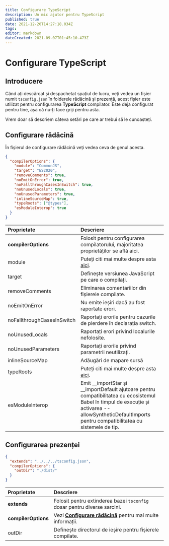 ```yaml
---
title: Configurare TypeScript
description: Un mic ajutor pentru TypeScript
published: true
date: 2021-12-20T14:27:18.034Z
tags:
editor: markdown
dateCreated: 2021-09-07T01:45:10.473Z
---
```


# Configurare TypeScript

## Introducere

Când ați descărcat și despachetat spațiul de lucru, veți vedea un fișier numit `tsconfig.json` în folderele rădăcină și prezență, acest fișier este utilizat pentru configurarea **TypeScript** compilator. Este deja configurat pentru tine, așa că nu-ți face griji pentru asta.

Vrem doar să descriem câteva setări pe care ar trebui să le cunoașteți.

## Configurare rădăcină

În fișierul de configurare rădăcină veți vedea ceva de genul acesta.

```json
{
  "compilerOptions": {
    "module": "CommonJS",
    "target": "ES2020",
    "removeComments": true,
    "noEmitOnError": true,
    "noFallthroughCasesInSwitch": true,
    "noUnusedLocals": true,
    "noUnusedParameters": true,
    "inlineSourceMap": true,
    "typeRoots": ["@types"],
    "esModuleInterop": true
  }
}
```

| Proprietate                | Descriere                                                                                                                                                                                                     |
|:-------------------------- |:------------------------------------------------------------------------------------------------------------------------------------------------------------------------------------------------------------- |
| **compilerOptions**        | Folosit pentru configurarea compilatorului, majoritatea proprietăților se află aici.                                                                                                                          |
| module                     | Puteți citi mai multe despre asta [aici](https://www.typescriptlang.org/docs/handbook/modules.html).                                                                                                          |
| target                     | Definește versiunea JavaScript pe care o compilați.                                                                                                                                                           |
| removeComments             | Eliminarea comentariilor din fișierele compilate.                                                                                                                                                             |
| noEmitOnError              | Nu emite ieșiri dacă au fost raportate erori.                                                                                                                                                                 |
| noFallthroughCasesInSwitch | Raportați erorile pentru cazurile de pierdere în declarația switch.                                                                                                                                           |
| noUnusedLocals             | Raportați erori privind localurile nefolosite.                                                                                                                                                                |
| noUnusedParameters         | Raportați erorile privind parametrii neutilizați.                                                                                                                                                             |
| inlineSourceMap            | Adăugări de mapare sursă                                                                                                                                                                                      |
| typeRoots                  | Puteți citi mai multe despre asta [aici](https://www.typescriptlang.org/docs/handbook/tsconfig-json.html#types-typeroots-and-types).                                                                          |
| esModuleInterop            | Emit __importStar și __importDefault ajutoare pentru compatibilitatea cu ecosistemul Babel în timpul de execuție și activarea --allowSyntheticDefaultImports pentru compatibilitatea cu sistemele de tip. |

## Configurarea prezenței

```json
{
  "extends": "../../../tsconfig.json",
  "compilerOptions": {
    "outDir": "./dist/"
  }
}
```

| Proprietate         | Descriere                                                                                               |
|:------------------- |:------------------------------------------------------------------------------------------------------- |
| **extends**         | Folosit pentru extinderea bazei `tsconfig` dosar pentru diverse sarcini.                                |
| **compilerOptions** | Vezi [**Configurare rădăcină**](/dev/presence/tsconfig#root-configuration) pentru mai multe informații. |
| outDir              | Definește directorul de ieșire pentru fișierele compilate.                                              |
